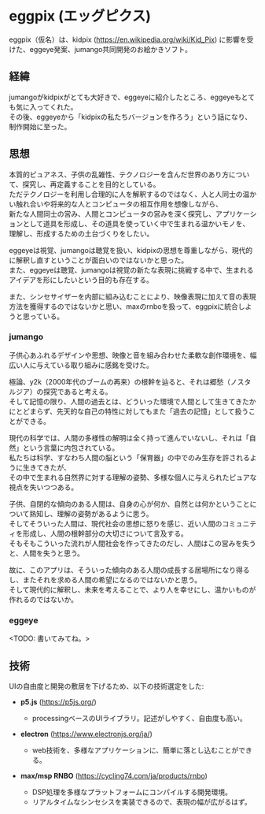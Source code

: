 # eggpix (エッグピクス)

eggpix（仮名）は、kidpix (https://en.wikipedia.org/wiki/Kid_Pix) に影響を受けた、eggeye発案、jumango共同開発のお絵かきソフト。

## 経緯

jumangoがkidpixがとても大好きで、eggeyeに紹介したところ、eggeyeもとても気に入ってくれた。  
その後、eggeyeから「kidpixの私たちバージョンを作ろう」という話になり、制作開始に至った。

## 思想

本質的ピュアネス、子供の乱雑性、テクノロジーを含んだ世界のあり方について、探究し、再定義することを目的としている。  
ただテクノロジーを利用し合理的に人を解釈するのではなく、人と人同士の温かい触れ合いや将来的な人とコンピュータの相互作用を想像しながら、  
新たな人間同士の営み、人間とコンピュータの営みを深く探究し、アプリケーションとして道具を形成し、その道具を使っていく中で生まれる温かいモノを、  
理解し、形成するための土台づくりをしたい。

eggeyeは視覚、jumangoは聴覚を扱い、kidpixの思想を尊重しながら、現代的に解釈し直すということが面白いのではないかと思った。  
また、eggeyeは聴覚、jumangoは視覚の新たな表現に挑戦する中で、生まれるアイデアを形にしたいという目的も存在する。

また、シンセサイザーを内部に組み込むことにより、映像表現に加えて音の表現方法を獲得するのではないかと思い、maxのrnboを扱って、eggpixに統合しようと思っている。

### jumango

子供心あふれるデザインや思想、映像と音を組み合わせた柔軟な創作環境を、幅広い人に与えている取り組みに感銘を受けた。

極論、y2k（2000年代のブームの再来）の根幹を辿ると、それは郷愁（ノスタルジア）の探究であると考える。  
そして記憶の限り、人間の過去とは、どういった環境で人間として生きてきたかにとどまらず、先天的な自己の特性に対してもまた「過去の記憶」として扱うことができる。

現代の科学では、人間の多様性の解明は全く持って進んでいないし、それは「自然」という言葉に内包されている。  
私たちは科学、すなわち人間の脳という「保育器」の中でのみ生存を許されるように生きてきたが、  
その中で生まれる自然界に対する理解の姿勢、多様な個人に与えられたピュアな視点を失いつつある。

子供、自閉的な傾向のある人間は、自身の心が何か、自然とは何かということについて熟知し、理解の姿勢があるように思う。  
そしてそういった人間は、現代社会の思想に怒りを感じ、近い人間のコミュニティを形成し、人間の根幹部分の大切さについて言及する。  
そもそもこういった流れが人間社会を作ってきたのだし、人間はこの営みを失うと、人間を失うと思う。

故に、このアプリは、そういった傾向のある人間の成長する居場所になり得るし、またそれを求める人間の希望になるのではないかと思う。  
そして現代的に解釈し、未来を考えることで、より人を幸せにし、温かいものが作れるのではないか。

### eggeye

<TODO: 書いてみてね。>

## 技術

UIの自由度と開発の敷居を下げるため、以下の技術選定をした:

- **p5.js** (https://p5js.org/)

  - processingベースのUIライブラリ。記述がしやすく、自由度も高い。

- **electron** (https://www.electronjs.org/ja/)

  - web技術を、多様なアプリケーションに、簡単に落とし込むことができる。

- **max/msp RNBO** (https://cycling74.com/ja/products/rnbo)
  - DSP処理を多様なプラットフォームにコンパイルする開発環境。
  - リアルタイムなシンセシスを実装できるので、表現の幅が広がるはず。
